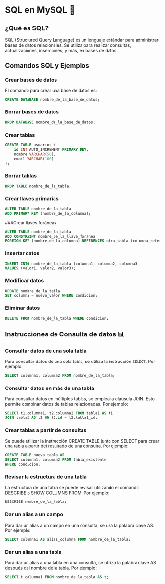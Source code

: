 # SQL en MySQL 🚀

## ¿Qué es SQL?

SQL (Structured Query Language) es un lenguaje estándar para administrar bases de datos relacionales. Se utiliza para realizar consultas, actualizaciones, inserciones, y más, en bases de datos.

## Comandos SQL y Ejemplos

### Crear bases de datos

El comando para crear una base de datos es:

```sql
CREATE DATABASE nombre_de_la_base_de_datos;
```


### Borrar bases de datos

```sql
DROP DATABASE nombre_de_la_base_de_datos;
```


### Crear tablas

```sql
CREATE TABLE usuarios (
    id INT AUTO_INCREMENT PRIMARY KEY,
    nombre VARCHAR(50),
    email VARCHAR(100)
);
```


### Borrar tablas

```sql
DROP TABLE nombre_de_la_tabla;
```


### Crear llaves primarias

```sql
ALTER TABLE nombre_de_la_tabla
ADD PRIMARY KEY (nombre_de_la_columna);

```


###Crear llaves foráneas

```sql
ALTER TABLE nombre_de_la_tabla
ADD CONSTRAINT nombre_de_la_llave_foranea
FOREIGN KEY (nombre_de_la_columna) REFERENCES otra_tabla (columna_referenciada);
```


### Insertar datos

```sql
INSERT INTO nombre_de_la_tabla (columna1, columna2, columna3)
VALUES (valor1, valor2, valor3);
```


### Modificar datos

```sql
UPDATE nombre_de_la_tabla
SET columna = nuevo_valor WHERE condicion;

```


### Eliminar datos

```sql
DELETE FROM nombre_de_la_tabla WHERE condicion;
```


## Instrucciones de Consulta de datos 📊

### Consultar datos de una sola tabla

Para consultar datos de una sola tabla, se utiliza la instrucción `SELECT`. Por ejemplo:

```sql
SELECT columna1, columna2 FROM nombre_de_la_tabla;
```


### Consultar datos en más de una tabla

Para consultar datos en múltiples tablas, se emplea la cláusula JOIN. Esto permite combinar datos de tablas relacionadas. Por ejemplo:

```sql
SELECT t1.columna1, t2.columna2 FROM tabla1 AS t1
JOIN tabla2 AS t2 ON t1.id = t2.tabla1_id;
```


### Crear tablas a partir de consultas

Se puede utilizar la instrucción CREATE TABLE junto con SELECT para crear una tabla a partir del resultado de una consulta. Por ejemplo:

```sql
CREATE TABLE nueva_tabla AS
SELECT columna1, columna2 FROM tabla_existente
WHERE condicion;
```

### Revisar la estructura de una tabla

La estructura de una tabla se puede revisar utilizando el comando DESCRIBE o SHOW COLUMNS FROM. Por ejemplo:

```sql
DESCRIBE nombre_de_la_tabla;
```

### Dar un alias a un campo

Para dar un alias a un campo en una consulta, se usa la palabra clave AS. Por ejemplo:

```sql
SELECT columna1 AS alias_columna FROM nombre_de_la_tabla;
```

### Dar un alias a una tabla

Para dar un alias a una tabla en una consulta, se utiliza la palabra clave AS después del nombre de la tabla. Por ejemplo:

```sql
SELECT t.columna1 FROM nombre_de_la_tabla AS t;
```
